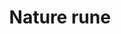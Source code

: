 ---
layout: item
title: Nature rune
item-id: 561
datatable: true
id: 561
name: "Nature rune"
members: false
lowalch: 72
highalch: 108
examine: "Used for alchemy spells."
monsters:
  - id: 1
    name: "Molanisk"
    members: true
    combat_level: 51
    wiki_url: "https://oldschool.runescape.wiki/w/Molanisk"
    drops:
      - quantity: "1-5"
        rarity: 0.0234375
    image: "https://oldschool.runescape.wiki/images/thumb/2/22/Molanisk.png/1200px-Molanisk.png?3a65a"
  - id: 26
    name: "Zombie"
    members: false
    combat_level: 13
    wiki_url: "https://oldschool.runescape.wiki/w/Zombie#Level_13"
    drops:
      - quantity: "6"
        rarity: 0.0078125
    image: "https://oldschool.runescape.wiki/images/b/b8/Zombie_%28Level_70%29.png?c36c1"
  - id: 42
    name: "Zombie"
    members: false
    combat_level: 18
    wiki_url: "https://oldschool.runescape.wiki/w/Zombie#Level_18"
    drops:
      - quantity: "6"
        rarity: 0.0078125
    image: "https://oldschool.runescape.wiki/images/b/b8/Zombie_%28Level_70%29.png?c36c1"
  - id: 49
    name: "Zombie"
    members: false
    combat_level: 24
    wiki_url: "https://oldschool.runescape.wiki/w/Zombie#Level_24"
    drops:
      - quantity: "6"
        rarity: 0.0078125
    image: "https://oldschool.runescape.wiki/images/b/b8/Zombie_%28Level_70%29.png?c36c1"
  - id: 64
    name: "Zombie"
    members: true
    combat_level: 25
    wiki_url: "https://oldschool.runescape.wiki/w/Zombie_(Entrana_Dungeon)#1"
    drops:
      - quantity: "6"
        rarity: 0.0078125
    image: "https://oldschool.runescape.wiki/images/a/ae/Zombie_%28Level_25%29.png?2f7f0"
  - id: 70
    name: "Skeleton"
    members: false
    combat_level: 22
    wiki_url: "https://oldschool.runescape.wiki/w/Skeleton#Level_22"
    drops:
      - quantity: "3"
        rarity: 0.0078125
    image: "https://oldschool.runescape.wiki/images/1/1c/Giant_skeleton_%28Tarn%27s_Lair%29.png?87c63"
  - id: 74
    name: "Skeleton"
    members: false
    combat_level: 21
    wiki_url: "https://oldschool.runescape.wiki/w/Skeleton#Level_21"
    drops:
      - quantity: "3"
        rarity: 0.0078125
    image: "https://oldschool.runescape.wiki/images/1/1c/Giant_skeleton_%28Tarn%27s_Lair%29.png?87c63"
  - id: 77
    name: "Skeleton"
    members: false
    combat_level: 25
    wiki_url: "https://oldschool.runescape.wiki/w/Skeleton#Level_25"
    drops:
      - quantity: "3"
        rarity: 0.0078125
    image: "https://oldschool.runescape.wiki/images/1/1c/Giant_skeleton_%28Tarn%27s_Lair%29.png?87c63"
  - id: 82
    name: "Skeleton"
    members: false
    combat_level: 45
    wiki_url: "https://oldschool.runescape.wiki/w/Skeleton#Level_45"
    drops:
      - quantity: "3"
        rarity: 0.0078125
    image: "https://oldschool.runescape.wiki/images/1/1c/Giant_skeleton_%28Tarn%27s_Lair%29.png?87c63"
  - id: 84
    name: "Skeleton Mage"
    members: true
    combat_level: 16
    wiki_url: "https://oldschool.runescape.wiki/w/Skeleton_Mage#Level_16"
    drops:
      - quantity: "1-3"
        rarity: 0.0859375
    image: "https://oldschool.runescape.wiki/images/8/8a/Skeleton_Mage_%28lv_16%29.png?6d52e"
  - id: 260
    name: "Green dragon"
    members: true
    combat_level: 79
    wiki_url: "https://oldschool.runescape.wiki/w/Green_dragon#Level_79"
    drops:
      - quantity: "15"
        rarity: 0.0390625
      - quantity: "10"
        rarity: 0.0078125
    image: "https://oldschool.runescape.wiki/images/0/07/Green_dragon.png?4657a"
  - id: 265
    name: "Blue dragon"
    members: true
    combat_level: 111
    wiki_url: "https://oldschool.runescape.wiki/w/Blue_dragon#2"
    drops:
      - quantity: "15"
        rarity: 0.0390625
    image: "https://oldschool.runescape.wiki/images/3/39/Blue_dragon.png?1f705"
  - id: 290
    name: "Dwarf"
    members: false
    combat_level: 10
    wiki_url: "https://oldschool.runescape.wiki/w/Dwarf#Level_10"
    drops:
      - quantity: "2"
        rarity: 0.03125
    image: "https://oldschool.runescape.wiki/images/e/ed/Dwarf.png?c1b42"
  - id: 291
    name: "Chaos dwarf"
    members: false
    combat_level: 48
    wiki_url: "https://oldschool.runescape.wiki/w/Chaos_dwarf"
    drops:
      - quantity: "9"
        rarity: 0.0234375
    image: "https://oldschool.runescape.wiki/images/f/fa/Chaos_dwarf.png?e4577"
  - id: 292
    name: "Dwarf"
    members: false
    combat_level: 20
    wiki_url: "https://oldschool.runescape.wiki/w/Dwarf#Level_20"
    drops:
      - quantity: "2"
        rarity: 0.03125
    image: "https://oldschool.runescape.wiki/images/e/ed/Dwarf.png?c1b42"
  - id: 294
    name: "Dwarf"
    members: false
    combat_level: 11
    wiki_url: "https://oldschool.runescape.wiki/w/Dwarf#Level_11"
    drops:
      - quantity: "2"
        rarity: 0.03125
    image: "https://oldschool.runescape.wiki/images/e/ed/Dwarf.png?c1b42"
  - id: 301
    name: "Black Heather"
    members: false
    combat_level: 34
    wiki_url: "https://oldschool.runescape.wiki/w/Black_Heather"
    drops:
      - quantity: "4"
        rarity: 0.03125
    image: ""
  - id: 302
    name: "Donny the lad"
    members: false
    combat_level: 34
    wiki_url: "https://oldschool.runescape.wiki/w/Donny_the_lad"
    drops:
      - quantity: "4"
        rarity: 0.03125
    image: ""
  - id: 303
    name: "Speedy Keith"
    members: false
    combat_level: 34
    wiki_url: "https://oldschool.runescape.wiki/w/Speedy_Keith"
    drops:
      - quantity: "4"
        rarity: 0.03125
    image: ""
  - id: 304
    name: "Salarin the twisted"
    members: true
    combat_level: 70
    wiki_url: "https://oldschool.runescape.wiki/w/Salarin_the_twisted"
    drops:
      - quantity: "3"
        rarity: 0.0078125
    image: ""
  - id: 397
    name: "Town Guard"
    members: true
    combat_level: 22
    wiki_url: "https://oldschool.runescape.wiki/w/Town_Guard_(Hosidius)#Bow"
    drops:
      - quantity: "1"
        rarity: 0.0078125
    image: "https://oldschool.runescape.wiki/images/f/fc/Town_Guard_%28Hosidius%2C_bow%29.png?922bd"
  - id: 399
    name: "Town Guard"
    members: true
    combat_level: 19
    wiki_url: "https://oldschool.runescape.wiki/w/Town_Guard_(Hosidius)#Staff"
    drops:
      - quantity: "1"
        rarity: 0.0078125
    image: "https://oldschool.runescape.wiki/images/f/fc/Town_Guard_%28Hosidius%2C_bow%29.png?922bd"
  - id: 406
    name: "Cave crawler"
    members: true
    combat_level: 23
    wiki_url: "https://oldschool.runescape.wiki/w/Cave_crawler"
    drops:
      - quantity: "3-4"
        rarity: 0.046875
    image: "https://oldschool.runescape.wiki/images/thumb/7/7f/Cave_crawler_%281%29.png/1200px-Cave_crawler_%281%29.png?47f4c"
  - id: 410
    name: "Kurask"
    members: true
    combat_level: 106
    wiki_url: "https://oldschool.runescape.wiki/w/Kurask"
    drops:
      - quantity: "10"
        rarity: 0.08064516129032258
      - quantity: "15"
        rarity: 0.056451612903225805
      - quantity: "30"
        rarity: 0.03225806451612903
    image: "https://oldschool.runescape.wiki/images/thumb/7/77/Kurask.png/1200px-Kurask.png?d25f0"
  - id: 417
    name: "Basilisk"
    members: true
    combat_level: 61
    wiki_url: "https://oldschool.runescape.wiki/w/Basilisk"
    drops:
      - quantity: "15"
        rarity: 0.0390625
      - quantity: "37"
        rarity: 0.0078125
    image: "https://oldschool.runescape.wiki/images/thumb/b/b1/Basilisk.png/1200px-Basilisk.png?37a42"
  - id: 419
    name: "Cockatrice"
    members: true
    combat_level: 37
    wiki_url: "https://oldschool.runescape.wiki/w/Cockatrice"
    drops:
      - quantity: "2"
        rarity: 0.046875
      - quantity: "4"
        rarity: 0.03125
      - quantity: "6"
        rarity: 0.015625
    image: "https://oldschool.runescape.wiki/images/thumb/0/09/Cockatrice.png/1200px-Cockatrice.png?6339a"
  - id: 426
    name: "Turoth"
    members: true
    combat_level: 86
    wiki_url: "https://oldschool.runescape.wiki/w/Turoth#Level_83"
    drops:
      - quantity: "15"
        rarity: 0.0390625
      - quantity: "37"
        rarity: 0.0078125
    image: "https://oldschool.runescape.wiki/images/thumb/f/f8/Turoth_%28lv_83%29.png/1200px-Turoth_%28lv_83%29.png?96f06"
  - id: 427
    name: "Turoth"
    members: true
    combat_level: 89
    wiki_url: "https://oldschool.runescape.wiki/w/Turoth#Level_89"
    drops:
      - quantity: "15"
        rarity: 0.0390625
      - quantity: "37"
        rarity: 0.0078125
    image: "https://oldschool.runescape.wiki/images/thumb/f/f8/Turoth_%28lv_83%29.png/1200px-Turoth_%28lv_83%29.png?96f06"
  - id: 428
    name: "Turoth"
    members: true
    combat_level: 87
    wiki_url: "https://oldschool.runescape.wiki/w/Turoth#Level_87"
    drops:
      - quantity: "15"
        rarity: 0.0390625
      - quantity: "37"
        rarity: 0.0078125
    image: "https://oldschool.runescape.wiki/images/thumb/f/f8/Turoth_%28lv_83%29.png/1200px-Turoth_%28lv_83%29.png?96f06"
  - id: 429
    name: "Turoth"
    members: true
    combat_level: 85
    wiki_url: "https://oldschool.runescape.wiki/w/Turoth#Level_85"
    drops:
      - quantity: "15"
        rarity: 0.0390625
      - quantity: "37"
        rarity: 0.0078125
    image: "https://oldschool.runescape.wiki/images/thumb/f/f8/Turoth_%28lv_83%29.png/1200px-Turoth_%28lv_83%29.png?96f06"
  - id: 430
    name: "Turoth"
    members: true
    combat_level: 83
    wiki_url: "https://oldschool.runescape.wiki/w/Turoth#Level_83"
    drops:
      - quantity: "15"
        rarity: 0.0390625
      - quantity: "37"
        rarity: 0.0078125
    image: "https://oldschool.runescape.wiki/images/thumb/f/f8/Turoth_%28lv_83%29.png/1200px-Turoth_%28lv_83%29.png?96f06"
  - id: 431
    name: "Turoth"
    members: true
    combat_level: 88
    wiki_url: "https://oldschool.runescape.wiki/w/Turoth#Level_83"
    drops:
      - quantity: "15"
        rarity: 0.0390625
      - quantity: "37"
        rarity: 0.0078125
    image: "https://oldschool.runescape.wiki/images/thumb/f/f8/Turoth_%28lv_83%29.png/1200px-Turoth_%28lv_83%29.png?96f06"
  - id: 458
    name: "Lizard"
    members: true
    combat_level: 42
    wiki_url: "https://oldschool.runescape.wiki/w/Lizard"
    drops:
      - quantity: "5"
        rarity: 0.03125
    image: "https://oldschool.runescape.wiki/images/8/85/Desert_lizard.png?58ef5"
  - id: 459
    name: "Desert Lizard"
    members: true
    combat_level: 24
    wiki_url: "https://oldschool.runescape.wiki/w/Desert_Lizard"
    drops:
      - quantity: "5"
        rarity: 0.03125
    image: "https://oldschool.runescape.wiki/images/8/85/Desert_lizard.png?58ef5"
  - id: 462
    name: "Small Lizard"
    members: true
    combat_level: 12
    wiki_url: "https://oldschool.runescape.wiki/w/Small_Lizard"
    drops:
      - quantity: "5"
        rarity: 0.03125
    image: ""
  - id: 469
    name: "Killerwatt"
    members: true
    combat_level: 55
    wiki_url: "https://oldschool.runescape.wiki/w/Killerwatt#Attacking"
    drops:
      - quantity: "8"
        rarity: 0.07857142857142857
      - quantity: "37"
        rarity: 0.007142857142857143
    image: "https://oldschool.runescape.wiki/images/3/3e/Killerwatt_%28Passive%29.png?7172c"
  - id: 477
    name: "Giant frog"
    members: true
    combat_level: 99
    wiki_url: "https://oldschool.runescape.wiki/w/Giant_frog#Level_99"
    drops:
      - quantity: "1,3,6,9"
        rarity: 0.125
    image: "https://oldschool.runescape.wiki/images/c/c6/Giant_frog.png?a8fe4"
  - id: 478
    name: "Big frog"
    members: true
    combat_level: 24
    wiki_url: "https://oldschool.runescape.wiki/w/Big_frog#Level_24"
    drops:
      - quantity: "4"
        rarity: 0.0546875
    image: "https://oldschool.runescape.wiki/images/c/c6/Giant_frog.png?a8fe4"
  - id: 481
    name: "Cave bug"
    members: true
    combat_level: 6
    wiki_url: "https://oldschool.runescape.wiki/w/Cave_bug#Level_6"
    drops:
      - quantity: "1"
        rarity: 0.0390625
      - quantity: "2"
        rarity: 0.0078125
    image: "https://oldschool.runescape.wiki/images/thumb/3/38/Cave_bug_%28level_6%29.png/1200px-Cave_bug_%28level_6%29.png?a482e"
  - id: 483
    name: "Cave bug"
    members: true
    combat_level: 96
    wiki_url: "https://oldschool.runescape.wiki/w/Cave_bug#Level_96"
    drops:
      - quantity: "1"
        rarity: 0.0390625
      - quantity: "2"
        rarity: 0.0078125
    image: "https://oldschool.runescape.wiki/images/thumb/3/38/Cave_bug_%28level_6%29.png/1200px-Cave_bug_%28level_6%29.png?a482e"
  - id: 510
    name: "Dark wizard"
    members: false
    combat_level: 20
    wiki_url: "https://oldschool.runescape.wiki/w/Dark_wizard#Level_20"
    drops:
      - quantity: "4"
        rarity: 0.0546875
    image: "https://oldschool.runescape.wiki/images/b/b4/Dark_wizard.png?ee7b6"
  - id: 512
    name: "Dark wizard"
    members: false
    combat_level: 7
    wiki_url: "https://oldschool.runescape.wiki/w/Dark_wizard#Level_7"
    drops:
      - quantity: "4"
        rarity: 0.0546875
    image: "https://oldschool.runescape.wiki/images/b/b4/Dark_wizard.png?ee7b6"
  - id: 520
    name: "Chaos druid"
    members: true
    combat_level: 13
    wiki_url: "https://oldschool.runescape.wiki/w/Chaos_druid"
    drops:
      - quantity: "3"
        rarity: 0.0078125
    image: "https://oldschool.runescape.wiki/images/0/0e/Chaos_druid.png?2557e"
  - id: 521
    name: "Pirate"
    members: true
    combat_level: 23
    wiki_url: "https://oldschool.runescape.wiki/w/Pirate#Pirate's_Cove"
    drops:
      - quantity: "2"
        rarity: 0.0390625
    image: "https://oldschool.runescape.wiki/images/3/30/Pirate_%28Brimhaven%29.png?bd685"
  - id: 523
    name: "Pirate"
    members: false
    combat_level: 26
    wiki_url: "https://oldschool.runescape.wiki/w/Pirate#Asgarnian_Ice_Dungeon"
    drops:
      - quantity: "2"
        rarity: 0.0390625
    image: "https://oldschool.runescape.wiki/images/3/30/Pirate_%28Brimhaven%29.png?bd685"
  - id: 525
    name: "Thug"
    members: true
    combat_level: 10
    wiki_url: "https://oldschool.runescape.wiki/w/Thug"
    drops:
      - quantity: "2"
        rarity: 0.1015625
    image: ""
  - id: 530
    name: "Tribesman"
    members: true
    combat_level: 32
    wiki_url: "https://oldschool.runescape.wiki/w/Tribesman"
    drops:
      - quantity: "3"
        rarity: 0.057971014492753624
    image: ""
  - id: 531
    name: "Dark warrior"
    members: false
    combat_level: 8
    wiki_url: "https://oldschool.runescape.wiki/w/Dark_warrior#Level_8"
    drops:
      - quantity: "3"
        rarity: 0.015625
      - quantity: "9"
        rarity: 0.015625
    image: "https://oldschool.runescape.wiki/images/6/69/Dark_warrior.png?386d1"
  - id: 532
    name: "Chaos druid warrior"
    members: true
    combat_level: 37
    wiki_url: "https://oldschool.runescape.wiki/w/Chaos_druid_warrior"
    drops:
      - quantity: "3"
        rarity: 0.0078125
    image: "https://oldschool.runescape.wiki/images/f/f6/Chaos_druid_warrior.png?078c9"
  - id: 537
    name: "Zygomite"
    members: true
    combat_level: 74
    wiki_url: "https://oldschool.runescape.wiki/w/Zygomite"
    drops:
      - quantity: "2"
        rarity: 0.21897810218978103
    image: "https://oldschool.runescape.wiki/images/f/ff/Zygomite_%28level_74%29.png?ea620"
  - id: 643
    name: "Arrg"
    members: true
    combat_level: 113
    wiki_url: "https://oldschool.runescape.wiki/w/Arrg#Normal"
    drops:
      - quantity: "7"
        rarity: 0.0390625
    image: "https://oldschool.runescape.wiki/images/6/65/Arrg.png?2e0cb"
  - id: 655
    name: "Goblin"
    members: false
    combat_level: 5
    wiki_url: "https://oldschool.runescape.wiki/w/Goblin#Level_5"
    drops:
      - quantity: "1"
        rarity: 0.0078125
    image: "https://oldschool.runescape.wiki/images/d/d2/Goblin.png?21289"
  - id: 690
    name: "Bandit"
    members: true
    combat_level: 74
    wiki_url: "https://oldschool.runescape.wiki/w/Bandit_(Bandit_Camp)#Level_74"
    drops:
      - quantity: "2"
        rarity: 0.015625
    image: "https://oldschool.runescape.wiki/images/3/39/Bandit_%28Bandit_Camp%29.png?068b7"
  - id: 695
    name: "Bandit"
    members: true
    combat_level: 57
    wiki_url: "https://oldschool.runescape.wiki/w/Bandit_(Bandit_Camp)#Level_57"
    drops:
      - quantity: "2"
        rarity: 0.015625
    image: "https://oldschool.runescape.wiki/images/3/39/Bandit_%28Bandit_Camp%29.png?068b7"
  - id: 925
    name: "Rock"
    members: true
    combat_level: 111
    wiki_url: "https://oldschool.runescape.wiki/w/Rock_(Troll)"
    drops:
      - quantity: "16"
        rarity: 0.0390625
    image: "https://oldschool.runescape.wiki/images/0/0b/Rock.png?b2468"
  - id: 926
    name: "Stick"
    members: true
    combat_level: 104
    wiki_url: "https://oldschool.runescape.wiki/w/Stick"
    drops:
      - quantity: "16"
        rarity: 0.0390625
    image: "https://oldschool.runescape.wiki/images/a/aa/Stick.png?49b4a"
  - id: 927
    name: "Pee Hat"
    members: true
    combat_level: 91
    wiki_url: "https://oldschool.runescape.wiki/w/Pee_Hat"
    drops:
      - quantity: "16"
        rarity: 0.0390625
    image: "https://oldschool.runescape.wiki/images/c/c2/Pee_Hat.png?b2468"
  - id: 928
    name: "Kraka"
    members: true
    combat_level: 91
    wiki_url: "https://oldschool.runescape.wiki/w/Kraka"
    drops:
      - quantity: "16"
        rarity: 0.0390625
    image: "https://oldschool.runescape.wiki/images/5/57/Kraka.png?ca051"
  - id: 931
    name: "Thrower Troll"
    members: true
    combat_level: 67
    wiki_url: "https://oldschool.runescape.wiki/w/Thrower_Troll"
    drops:
      - quantity: "7"
        rarity: 0.0390625
    image: "https://oldschool.runescape.wiki/images/9/98/Thrower_Troll.png?49b4a"
  - id: 936
    name: "Mountain troll"
    members: true
    combat_level: 69
    wiki_url: "https://oldschool.runescape.wiki/w/Mountain_troll#Level_69"
    drops:
      - quantity: "7"
        rarity: 0.0390625
    image: "https://oldschool.runescape.wiki/images/2/26/Mountain_troll.png?15542"
  - id: 955
    name: "Kalphite Worker"
    members: true
    combat_level: 28
    wiki_url: "https://oldschool.runescape.wiki/w/Kalphite_Worker"
    drops:
      - quantity: "4"
        rarity: 0.015625
    image: "https://oldschool.runescape.wiki/images/thumb/8/88/Kalphite_Worker.png/1200px-Kalphite_Worker.png?28448"
  - id: 995
    name: "Guard"
    members: false
    combat_level: 22
    wiki_url: "https://oldschool.runescape.wiki/w/Guard#Falador_(sword)"
    drops:
      - quantity: "1"
        rarity: 0.0078125
    image: "https://oldschool.runescape.wiki/images/0/05/Guard_%28Edgeville%29.png?f2953"
  - id: 1024
    name: "Zygomite"
    members: true
    combat_level: 86
    wiki_url: "https://oldschool.runescape.wiki/w/Zygomite"
    drops:
      - quantity: "2"
        rarity: 0.21897810218978103
    image: "https://oldschool.runescape.wiki/images/f/ff/Zygomite_%28level_74%29.png?ea620"
  - id: 1025
    name: "Necromancer"
    members: true
    combat_level: 26
    wiki_url: "https://oldschool.runescape.wiki/w/Necromancer"
    drops:
      - quantity: "5"
        rarity: 0.0546875
    image: "https://oldschool.runescape.wiki/images/5/5d/Necromancer.png?45db4"
  - id: 1026
    name: "Bandit"
    members: false
    combat_level: 22
    wiki_url: "https://oldschool.runescape.wiki/w/Bandit#Level_22"
    drops:
      - quantity: "2"
        rarity: 0.0078125
      - quantity: "3"
        rarity: 0.0078125
    image: "https://oldschool.runescape.wiki/images/1/1f/Bandit.png?4ee9f"
  - id: 1042
    name: "Jungle horror"
    members: true
    combat_level: 70
    wiki_url: "https://oldschool.runescape.wiki/w/Jungle_horror"
    drops:
      - quantity: "2"
        rarity: 0.05426356589147287
      - quantity: "4"
        rarity: 0.07751937984496124
    image: "https://oldschool.runescape.wiki/images/d/d4/Jungle_horror.png?94f16"
  - id: 1047
    name: "Cave horror"
    members: true
    combat_level: 80
    wiki_url: "https://oldschool.runescape.wiki/w/Cave_horror"
    drops:
      - quantity: "6"
        rarity: 0.046875
      - quantity: "4"
        rarity: 0.0390625
      - quantity: "3"
        rarity: 0.0078125
    image: "https://oldschool.runescape.wiki/images/5/5b/Cave_horror_%281%29.png?a57e4"
  - id: 1365
    name: "Fire elemental"
    members: true
    combat_level: 35
    wiki_url: "https://oldschool.runescape.wiki/w/Fire_elemental"
    drops:
      - quantity: "2"
        rarity: 0.0703125
    image: "https://oldschool.runescape.wiki/images/6/6d/Fire_elemental.png?e4577"
  - id: 1366
    name: "Earth elemental"
    members: true
    combat_level: 35
    wiki_url: "https://oldschool.runescape.wiki/w/Earth_elemental#Normal"
    drops:
      - quantity: "2"
        rarity: 0.0703125
    image: "https://oldschool.runescape.wiki/images/a/a6/Earth_elemental.png?b3071"
  - id: 1369
    name: "Air elemental"
    members: true
    combat_level: 34
    wiki_url: "https://oldschool.runescape.wiki/w/Air_elemental"
    drops:
      - quantity: "2"
        rarity: 0.0703125
    image: "https://oldschool.runescape.wiki/images/0/06/Air_elemental.png?ad088"
  - id: 1370
    name: "Water elemental"
    members: true
    combat_level: 34
    wiki_url: "https://oldschool.runescape.wiki/w/Water_elemental"
    drops:
      - quantity: "2"
        rarity: 0.0703125
    image: "https://oldschool.runescape.wiki/images/d/db/Water_elemental.png?e4577"
  - id: 1408
    name: "Dwarf"
    members: false
    combat_level: 7
    wiki_url: "https://oldschool.runescape.wiki/w/Dwarf#Level_7"
    drops:
      - quantity: "2"
        rarity: 0.03125
    image: "https://oldschool.runescape.wiki/images/e/ed/Dwarf.png?c1b42"
  - id: 1546
    name: "Guard"
    members: false
    combat_level: 21
    wiki_url: "https://oldschool.runescape.wiki/w/Guard#Port_Sarim"
    drops:
      - quantity: "1"
        rarity: 0.0078125
    image: "https://oldschool.runescape.wiki/images/0/05/Guard_%28Edgeville%29.png?f2953"
  - id: 1798
    name: "White Knight"
    members: false
    combat_level: 36
    wiki_url: "https://oldschool.runescape.wiki/w/White_Knight#Initiate"
    drops:
      - quantity: "4"
        rarity: 0.03125
      - quantity: "5"
        rarity: 0.03125
      - quantity: "6"
        rarity: 0.03125
      - quantity: "7"
        rarity: 0.03125
    image: ""
  - id: 1799
    name: "White Knight"
    members: false
    combat_level: 38
    wiki_url: "https://oldschool.runescape.wiki/w/White_Knight#Proselyte"
    drops:
      - quantity: "4"
        rarity: 0.03125
      - quantity: "5"
        rarity: 0.03125
      - quantity: "6"
        rarity: 0.03125
      - quantity: "7"
        rarity: 0.03125
    image: ""
  - id: 1800
    name: "White Knight"
    members: false
    combat_level: 39
    wiki_url: "https://oldschool.runescape.wiki/w/White_Knight#Acolyte"
    drops:
      - quantity: "4"
        rarity: 0.03125
      - quantity: "5"
        rarity: 0.03125
      - quantity: "6"
        rarity: 0.03125
      - quantity: "7"
        rarity: 0.03125
    image: ""
  - id: 1829
    name: "White Knight"
    members: false
    combat_level: 42
    wiki_url: "https://oldschool.runescape.wiki/w/White_Knight#Partisan"
    drops:
      - quantity: "4"
        rarity: 0.03125
      - quantity: "5"
        rarity: 0.03125
      - quantity: "6"
        rarity: 0.03125
      - quantity: "7"
        rarity: 0.03125
    image: ""
  - id: 1861
    name: "Tree spirit"
    members: true
    combat_level: 14
    wiki_url: "https://oldschool.runescape.wiki/w/Tree_spirit#Level_14"
    drops:
      - quantity: "22"
        rarity: 0.2421875
      - quantity: "10"
        rarity: 0.015625
      - quantity: "5"
        rarity: 0.015625
      - quantity: "2"
        rarity: 0.0078125
    image: "https://oldschool.runescape.wiki/images/c/c2/Tree_spirit.png?fc3f1"
  - id: 1862
    name: "Tree spirit"
    members: true
    combat_level: 29
    wiki_url: "https://oldschool.runescape.wiki/w/Tree_spirit#Level_29"
    drops:
      - quantity: "22"
        rarity: 0.2421875
      - quantity: "10"
        rarity: 0.015625
      - quantity: "5"
        rarity: 0.015625
      - quantity: "2"
        rarity: 0.0078125
    image: "https://oldschool.runescape.wiki/images/c/c2/Tree_spirit.png?fc3f1"
  - id: 1863
    name: "Tree spirit"
    members: true
    combat_level: 49
    wiki_url: "https://oldschool.runescape.wiki/w/Tree_spirit#Level_49"
    drops:
      - quantity: "22"
        rarity: 0.2421875
      - quantity: "10"
        rarity: 0.015625
      - quantity: "5"
        rarity: 0.015625
      - quantity: "2"
        rarity: 0.0078125
    image: "https://oldschool.runescape.wiki/images/c/c2/Tree_spirit.png?fc3f1"
  - id: 1864
    name: "Tree spirit"
    members: true
    combat_level: 79
    wiki_url: "https://oldschool.runescape.wiki/w/Tree_spirit#Level_79"
    drops:
      - quantity: "22"
        rarity: 0.2421875
      - quantity: "10"
        rarity: 0.015625
      - quantity: "5"
        rarity: 0.015625
      - quantity: "2"
        rarity: 0.0078125
    image: "https://oldschool.runescape.wiki/images/c/c2/Tree_spirit.png?fc3f1"
  - id: 1865
    name: "Tree spirit"
    members: true
    combat_level: 120
    wiki_url: "https://oldschool.runescape.wiki/w/Tree_spirit#Level_120"
    drops:
      - quantity: "22"
        rarity: 0.2421875
      - quantity: "10"
        rarity: 0.015625
      - quantity: "5"
        rarity: 0.015625
      - quantity: "2"
        rarity: 0.0078125
    image: "https://oldschool.runescape.wiki/images/c/c2/Tree_spirit.png?fc3f1"
  - id: 1866
    name: "Tree spirit"
    members: true
    combat_level: 159
    wiki_url: "https://oldschool.runescape.wiki/w/Tree_spirit#Level_159"
    drops:
      - quantity: "22"
        rarity: 0.2421875
      - quantity: "10"
        rarity: 0.015625
      - quantity: "5"
        rarity: 0.015625
      - quantity: "2"
        rarity: 0.0078125
    image: "https://oldschool.runescape.wiki/images/c/c2/Tree_spirit.png?fc3f1"
  - id: 1874
    name: "Ice troll runt"
    members: true
    combat_level: 74
    wiki_url: "https://oldschool.runescape.wiki/w/Ice_troll_runt"
    drops:
      - quantity: "4-12"
        rarity: 0.0390625
      - quantity: "7"
        rarity: 0.0390625
    image: "https://oldschool.runescape.wiki/images/0/0a/Ice_troll_runt.png?3f791"
  - id: 1875
    name: "Ice troll male"
    members: true
    combat_level: 82
    wiki_url: "https://oldschool.runescape.wiki/w/Ice_troll_male"
    drops:
      - quantity: "4-12"
        rarity: 0.0390625
      - quantity: "7"
        rarity: 0.0390625
    image: "https://oldschool.runescape.wiki/images/0/0a/Ice_troll_runt.png?3f791"
  - id: 1876
    name: "Ice troll female"
    members: true
    combat_level: 82
    wiki_url: "https://oldschool.runescape.wiki/w/Ice_troll_female"
    drops:
      - quantity: "4-12"
        rarity: 0.0390625
      - quantity: "7"
        rarity: 0.0390625
    image: "https://oldschool.runescape.wiki/images/2/2a/Ice_troll_female.png?e9c3f"
  - id: 1877
    name: "Ice troll grunt"
    members: true
    combat_level: 100
    wiki_url: "https://oldschool.runescape.wiki/w/Ice_troll_grunt"
    drops:
      - quantity: "4-12"
        rarity: 0.0390625
    image: "https://oldschool.runescape.wiki/images/a/a3/Ice_troll_grunt.png?c5115"
  - id: 2056
    name: "Dark wizard"
    members: true
    combat_level: 23
    wiki_url: "https://oldschool.runescape.wiki/w/Dark_wizard#Level_23"
    drops:
      - quantity: "4"
        rarity: 0.0546875
    image: "https://oldschool.runescape.wiki/images/b/b4/Dark_wizard.png?ee7b6"
  - id: 2057
    name: "Dark wizard"
    members: true
    combat_level: 22
    wiki_url: "https://oldschool.runescape.wiki/w/Dark_wizard#Level_22"
    drops:
      - quantity: "4"
        rarity: 0.0546875
    image: "https://oldschool.runescape.wiki/images/b/b4/Dark_wizard.png?ee7b6"
  - id: 2058
    name: "Dark wizard"
    members: true
    combat_level: 11
    wiki_url: "https://oldschool.runescape.wiki/w/Dark_wizard#Level_11"
    drops:
      - quantity: "4"
        rarity: 0.0546875
    image: "https://oldschool.runescape.wiki/images/b/b4/Dark_wizard.png?ee7b6"
  - id: 2085
    name: "Ice giant"
    members: false
    combat_level: 53
    wiki_url: "https://oldschool.runescape.wiki/w/Ice_giant#Level_53"
    drops:
      - quantity: "6"
        rarity: 0.03125
    image: "https://oldschool.runescape.wiki/images/9/96/Ice_giant.png?20915"
  - id: 2090
    name: "Moss giant"
    members: false
    combat_level: 42
    wiki_url: "https://oldschool.runescape.wiki/w/Moss_giant#Level_42"
    drops:
      - quantity: "6"
        rarity: 0.0234375
      - quantity: "6-25"
        rarity: 0.0234375
    image: "https://oldschool.runescape.wiki/images/6/61/Moss_giant.png?3c6c6"
  - id: 2094
    name: "Jogre"
    members: true
    combat_level: 53
    wiki_url: "https://oldschool.runescape.wiki/w/Jogre#Normal"
    drops:
      - quantity: "2"
        rarity: 0.07751937984496124
      - quantity: "10"
        rarity: 0.015503875968992248
      - quantity: "5"
        rarity: 0.015503875968992248
    image: "https://oldschool.runescape.wiki/images/7/71/Jogre.png?ee4ab"
  - id: 2097
    name: "Cyclops"
    members: true
    combat_level: 56
    wiki_url: "https://oldschool.runescape.wiki/w/Cyclops#Level_56"
    drops:
      - quantity: "6"
        rarity: 0.015625
    image: "https://oldschool.runescape.wiki/images/a/a9/Cyclops.png?dd786"
  - id: 2098
    name: "Hill Giant"
    members: false
    combat_level: 28
    wiki_url: "https://oldschool.runescape.wiki/w/Hill_Giant#1"
    drops:
      - quantity: "6"
        rarity: 0.015625
    image: "https://oldschool.runescape.wiki/images/5/5f/Hill_Giant.png?d162a"
  - id: 2137
    name: "Cyclops"
    members: true
    combat_level: 106
    wiki_url: "https://oldschool.runescape.wiki/w/Cyclops#Level_106"
    drops:
      - quantity: "6"
        rarity: 0.015625
    image: "https://oldschool.runescape.wiki/images/a/a9/Cyclops.png?dd786"
  - id: 2145
    name: "Undead Druid"
    members: true
    combat_level: 105
    wiki_url: "https://oldschool.runescape.wiki/w/Undead_Druid"
    drops:
      - quantity: "20-30"
        rarity: 0.03
    image: "https://oldschool.runescape.wiki/images/9/93/Undead_Druid.png?35e76"
  - id: 2154
    name: "TzHaar-Mej"
    members: true
    combat_level: 103
    wiki_url: "https://oldschool.runescape.wiki/w/TzHaar-Mej_(monster)"
    drops:
      - quantity: "2"
        rarity: 0.03125
    image: "https://oldschool.runescape.wiki/images/b/b7/TzHaar-Mej.png?06e5d"
  - id: 2212
    name: "Spiritual mage"
    members: true
    combat_level: 120
    wiki_url: "https://oldschool.runescape.wiki/w/Spiritual_mage#Saradomin"
    drops:
      - quantity: "25"
        rarity: 0.0546875
      - quantity: "18"
        rarity: 0.03125
    image: "https://oldschool.runescape.wiki/images/f/f0/Spiritual_mage_%28Zamorak%29.png?b48cd"
  - id: 2215
    name: "General Graardor"
    members: true
    combat_level: 624
    wiki_url: "https://oldschool.runescape.wiki/w/General_Graardor"
    drops:
      - quantity: "65-70"
        rarity: 0.06299212598425197
    image: "https://oldschool.runescape.wiki/images/b/b8/General_Graardor.png?4dd90"
  - id: 2216
    name: "Sergeant Strongstack"
    members: true
    combat_level: 141
    wiki_url: "https://oldschool.runescape.wiki/w/Sergeant_Strongstack"
    drops:
      - quantity: "15-20"
        rarity: 0.06299212598425197
    image: "https://oldschool.runescape.wiki/images/6/65/Sergeant_Strongstack.png?4af2c"
  - id: 2217
    name: "Sergeant Steelwill"
    members: true
    combat_level: 142
    wiki_url: "https://oldschool.runescape.wiki/w/Sergeant_Steelwill"
    drops:
      - quantity: "15-20"
        rarity: 0.06299212598425197
    image: "https://oldschool.runescape.wiki/images/e/e7/Sergeant_Steelwill.png?4af2c"
  - id: 2218
    name: "Sergeant Grimspike"
    members: true
    combat_level: 142
    wiki_url: "https://oldschool.runescape.wiki/w/Sergeant_Grimspike"
    drops:
      - quantity: "15-20"
        rarity: 0.06299212598425197
    image: "https://oldschool.runescape.wiki/images/2/27/Sergeant_Grimspike.png?4af2c"
  - id: 2234
    name: "Jogre"
    members: true
    combat_level: 58
    wiki_url: "https://oldschool.runescape.wiki/w/Jogre#GWD"
    drops:
      - quantity: "2"
        rarity: 0.07751937984496124
      - quantity: "10"
        rarity: 0.015503875968992248
      - quantity: "5"
        rarity: 0.015503875968992248
    image: "https://oldschool.runescape.wiki/images/7/71/Jogre.png?ee4ab"
  - id: 2235
    name: "Cyclops"
    members: true
    combat_level: 81
    wiki_url: "https://oldschool.runescape.wiki/w/Cyclops#Level_81"
    drops:
      - quantity: "6"
        rarity: 0.015625
    image: "https://oldschool.runescape.wiki/images/a/a9/Cyclops.png?dd786"
  - id: 2241
    name: "Hobgoblin"
    members: true
    combat_level: 47
    wiki_url: "https://oldschool.runescape.wiki/w/Hobgoblin#Level_47"
    drops:
      - quantity: "4"
        rarity: 0.015625
    image: "https://oldschool.runescape.wiki/images/3/31/Hobgoblin.png?633a6"
  - id: 2244
    name: "Spiritual mage"
    members: true
    combat_level: 121
    wiki_url: "https://oldschool.runescape.wiki/w/Spiritual_mage#Bandos"
    drops:
      - quantity: "25"
        rarity: 0.0546875
      - quantity: "18"
        rarity: 0.03125
    image: "https://oldschool.runescape.wiki/images/f/f0/Spiritual_mage_%28Zamorak%29.png?b48cd"
  - id: 2245
    name: "Goblin"
    members: true
    combat_level: 17
    wiki_url: "https://oldschool.runescape.wiki/w/Goblin#Level_17"
    drops:
      - quantity: "1"
        rarity: 0.0078125
    image: "https://oldschool.runescape.wiki/images/d/d2/Goblin.png?21289"
  - id: 2246
    name: "Goblin"
    members: true
    combat_level: 12
    wiki_url: "https://oldschool.runescape.wiki/w/Goblin#Level_12_(1)"
    drops:
      - quantity: "1"
        rarity: 0.0078125
    image: "https://oldschool.runescape.wiki/images/d/d2/Goblin.png?21289"
  - id: 2248
    name: "Goblin"
    members: true
    combat_level: 15
    wiki_url: "https://oldschool.runescape.wiki/w/Goblin#Level_15"
    drops:
      - quantity: "1"
        rarity: 0.0078125
    image: "https://oldschool.runescape.wiki/images/d/d2/Goblin.png?21289"
  - id: 2249
    name: "Goblin"
    members: true
    combat_level: 13
    wiki_url: "https://oldschool.runescape.wiki/w/Goblin#Level_13_(GWD)"
    drops:
      - quantity: "1"
        rarity: 0.0078125
    image: "https://oldschool.runescape.wiki/images/d/d2/Goblin.png?21289"
  - id: 2259
    name: "Dagannoth"
    members: true
    combat_level: 88
    wiki_url: "https://oldschool.runescape.wiki/w/Dagannoth_(Waterbirth_Island)#Level_88"
    drops:
      - quantity: "1-10"
        rarity: 0.078125
    image: "https://oldschool.runescape.wiki/images/thumb/b/bb/Dagannoth.png/1200px-Dagannoth.png?81f00"
  - id: 2266
    name: "Dagannoth Prime"
    members: true
    combat_level: 303
    wiki_url: "https://oldschool.runescape.wiki/w/Dagannoth_Prime"
    drops:
      - quantity: "25-50"
        rarity: 0.015625
    image: "https://oldschool.runescape.wiki/images/8/8b/Dagannoth_Prime.png?945b1"
  - id: 2464
    name: "Cyclops"
    members: true
    combat_level: 76
    wiki_url: "https://oldschool.runescape.wiki/w/Cyclops#Level_76"
    drops:
      - quantity: "6"
        rarity: 0.015625
    image: "https://oldschool.runescape.wiki/images/a/a9/Cyclops.png?dd786"
  - id: 2486
    name: "Goblin"
    members: false
    combat_level: 11
    wiki_url: "https://oldschool.runescape.wiki/w/Goblin#Level_11"
    drops:
      - quantity: "1"
        rarity: 0.0078125
    image: "https://oldschool.runescape.wiki/images/d/d2/Goblin.png?21289"
  - id: 2487
    name: "Goblin"
    members: false
    combat_level: 16
    wiki_url: "https://oldschool.runescape.wiki/w/Goblin#Level_16"
    drops:
      - quantity: "1"
        rarity: 0.0078125
    image: "https://oldschool.runescape.wiki/images/d/d2/Goblin.png?21289"
  - id: 2488
    name: "Goblin"
    members: false
    combat_level: 25
    wiki_url: "https://oldschool.runescape.wiki/w/Goblin#Level_25"
    drops:
      - quantity: "1"
        rarity: 0.0078125
    image: "https://oldschool.runescape.wiki/images/d/d2/Goblin.png?21289"
  - id: 2498
    name: "Flesh Crawler"
    members: false
    combat_level: 28
    wiki_url: "https://oldschool.runescape.wiki/w/Flesh_Crawler#Level_28"
    drops:
      - quantity: "5"
        rarity: 0.02
    image: "https://oldschool.runescape.wiki/images/d/d8/Flesh_Crawler.png?42348"
  - id: 2499
    name: "Flesh Crawler"
    members: false
    combat_level: 35
    wiki_url: "https://oldschool.runescape.wiki/w/Flesh_Crawler#Level_35"
    drops:
      - quantity: "5"
        rarity: 0.02
    image: "https://oldschool.runescape.wiki/images/d/d8/Flesh_Crawler.png?42348"
  - id: 2500
    name: "Flesh Crawler"
    members: false
    combat_level: 41
    wiki_url: "https://oldschool.runescape.wiki/w/Flesh_Crawler#Level_41"
    drops:
      - quantity: "5"
        rarity: 0.02
    image: "https://oldschool.runescape.wiki/images/d/d8/Flesh_Crawler.png?42348"
  - id: 2501
    name: "Zombie"
    members: false
    combat_level: 30
    wiki_url: "https://oldschool.runescape.wiki/w/Zombie#Level_30"
    drops:
      - quantity: "6"
        rarity: 0.0078125
    image: "https://oldschool.runescape.wiki/images/b/b8/Zombie_%28Level_70%29.png?c36c1"
  - id: 2504
    name: "Zombie"
    members: false
    combat_level: 44
    wiki_url: "https://oldschool.runescape.wiki/w/Zombie#Level_44"
    drops:
      - quantity: "6"
        rarity: 0.0078125
    image: "https://oldschool.runescape.wiki/images/b/b8/Zombie_%28Level_70%29.png?c36c1"
  - id: 2507
    name: "Zombie"
    members: false
    combat_level: 53
    wiki_url: "https://oldschool.runescape.wiki/w/Zombie#Level_53"
    drops:
      - quantity: "6"
        rarity: 0.0078125
    image: "https://oldschool.runescape.wiki/images/b/b8/Zombie_%28Level_70%29.png?c36c1"
  - id: 2520
    name: "Skeleton"
    members: false
    combat_level: 68
    wiki_url: "https://oldschool.runescape.wiki/w/Skeleton#Level_68"
    drops:
      - quantity: "3"
        rarity: 0.0078125
    image: "https://oldschool.runescape.wiki/images/1/1c/Giant_skeleton_%28Tarn%27s_Lair%29.png?87c63"
  - id: 2521
    name: "Skeleton"
    members: false
    combat_level: 60
    wiki_url: "https://oldschool.runescape.wiki/w/Skeleton#Level_60"
    drops:
      - quantity: "3"
        rarity: 0.0078125
    image: "https://oldschool.runescape.wiki/images/1/1c/Giant_skeleton_%28Tarn%27s_Lair%29.png?87c63"
  - id: 2524
    name: "Skeleton"
    members: false
    combat_level: 85
    wiki_url: "https://oldschool.runescape.wiki/w/Skeleton#Level_85"
    drops:
      - quantity: "3"
        rarity: 0.0078125
    image: "https://oldschool.runescape.wiki/images/1/1c/Giant_skeleton_%28Tarn%27s_Lair%29.png?87c63"
  - id: 2840
    name: "Earth warrior"
    members: true
    combat_level: 51
    wiki_url: "https://oldschool.runescape.wiki/w/Earth_warrior"
    drops:
      - quantity: "3"
        rarity: 0.0703125
    image: "https://oldschool.runescape.wiki/images/0/0d/Earth_warrior.png?940f5"
  - id: 2841
    name: "Ice warrior"
    members: false
    combat_level: 57
    wiki_url: "https://oldschool.runescape.wiki/w/Ice_warrior"
    drops:
      - quantity: "4"
        rarity: 0.078125
    image: ""
  - id: 2843
    name: "Otherworldly being"
    members: true
    combat_level: 64
    wiki_url: "https://oldschool.runescape.wiki/w/Otherworldly_being"
    drops:
      - quantity: "5"
        rarity: 0.0703125
    image: ""
  - id: 2918
    name: "Brutal green dragon"
    members: true
    combat_level: 227
    wiki_url: "https://oldschool.runescape.wiki/w/Brutal_green_dragon"
    drops:
      - quantity: "17"
        rarity: 0.0390625
    image: "https://oldschool.runescape.wiki/images/e/e9/Brutal_green_dragon.png?24f54"
  - id: 2954
    name: "Zamorak wizard"
    members: true
    combat_level: 65
    wiki_url: "https://oldschool.runescape.wiki/w/Zamorak_wizard"
    drops:
      - quantity: "30"
        rarity: 0.0546875
    image: "https://oldschool.runescape.wiki/images/b/bb/Zamorak_wizard.png?f2738"
  - id: 2955
    name: "Saradomin wizard"
    members: true
    combat_level: 108
    wiki_url: "https://oldschool.runescape.wiki/w/Saradomin_wizard"
    drops:
      - quantity: "28"
        rarity: 0.0234375
      - quantity: "30"
        rarity: 0.0546875
    image: "https://oldschool.runescape.wiki/images/6/61/Saradomin_wizard.png?9e92f"
  - id: 3028
    name: "Goblin"
    members: false
    combat_level: 2
    wiki_url: "https://oldschool.runescape.wiki/w/Goblin#Level_2"
    drops:
      - quantity: "1"
        rarity: 0.0078125
    image: "https://oldschool.runescape.wiki/images/d/d2/Goblin.png?21289"
  - id: 3049
    name: "Hobgoblin"
    members: false
    combat_level: 28
    wiki_url: "https://oldschool.runescape.wiki/w/Hobgoblin#Level_28"
    drops:
      - quantity: "4"
        rarity: 0.015625
    image: "https://oldschool.runescape.wiki/images/3/31/Hobgoblin.png?633a6"
  - id: 3050
    name: "Hobgoblin"
    members: false
    combat_level: 42
    wiki_url: "https://oldschool.runescape.wiki/w/Hobgoblin#Level_42"
    drops:
      - quantity: "4"
        rarity: 0.015625
    image: "https://oldschool.runescape.wiki/images/3/31/Hobgoblin.png?633a6"
  - id: 3168
    name: "Spiritual mage"
    members: true
    combat_level: 122
    wiki_url: "https://oldschool.runescape.wiki/w/Spiritual_mage#Armadyl"
    drops:
      - quantity: "25"
        rarity: 0.0546875
      - quantity: "18"
        rarity: 0.03125
    image: "https://oldschool.runescape.wiki/images/f/f0/Spiritual_mage_%28Zamorak%29.png?b48cd"
  - id: 3169
    name: "Aviansie"
    members: true
    combat_level: 69
    wiki_url: "https://oldschool.runescape.wiki/w/Aviansie#Level_69"
    drops:
      - quantity: "9"
        rarity: 0.03125
    image: "https://oldschool.runescape.wiki/images/e/ec/Aviansie_%28level_69%29.png?bc4a8"
  - id: 3170
    name: "Aviansie"
    members: true
    combat_level: 79
    wiki_url: "https://oldschool.runescape.wiki/w/Aviansie#Level_79_(1)"
    drops:
      - quantity: "9"
        rarity: 0.03125
    image: "https://oldschool.runescape.wiki/images/e/ec/Aviansie_%28level_69%29.png?bc4a8"
  - id: 3171
    name: "Aviansie"
    members: true
    combat_level: 84
    wiki_url: "https://oldschool.runescape.wiki/w/Aviansie#Level_84"
    drops:
      - quantity: "9"
        rarity: 0.03125
    image: "https://oldschool.runescape.wiki/images/e/ec/Aviansie_%28level_69%29.png?bc4a8"
  - id: 3172
    name: "Aviansie"
    members: true
    combat_level: 83
    wiki_url: "https://oldschool.runescape.wiki/w/Aviansie#Level_83"
    drops:
      - quantity: "9"
        rarity: 0.03125
    image: "https://oldschool.runescape.wiki/images/e/ec/Aviansie_%28level_69%29.png?bc4a8"
  - id: 3173
    name: "Aviansie"
    members: true
    combat_level: 92
    wiki_url: "https://oldschool.runescape.wiki/w/Aviansie#Level_92"
    drops:
      - quantity: "9"
        rarity: 0.03125
    image: "https://oldschool.runescape.wiki/images/e/ec/Aviansie_%28level_69%29.png?bc4a8"
  - id: 3174
    name: "Aviansie"
    members: true
    combat_level: 97
    wiki_url: "https://oldschool.runescape.wiki/w/Aviansie#Level_97_(1)"
    drops:
      - quantity: "9"
        rarity: 0.03125
    image: "https://oldschool.runescape.wiki/images/e/ec/Aviansie_%28level_69%29.png?bc4a8"
  - id: 3175
    name: "Aviansie"
    members: true
    combat_level: 137
    wiki_url: "https://oldschool.runescape.wiki/w/Aviansie#Level_137"
    drops:
      - quantity: "9"
        rarity: 0.03125
    image: "https://oldschool.runescape.wiki/images/e/ec/Aviansie_%28level_69%29.png?bc4a8"
  - id: 3176
    name: "Aviansie"
    members: true
    combat_level: 148
    wiki_url: "https://oldschool.runescape.wiki/w/Aviansie#Level_148"
    drops:
      - quantity: "9"
        rarity: 0.03125
    image: "https://oldschool.runescape.wiki/images/e/ec/Aviansie_%28level_69%29.png?bc4a8"
  - id: 3177
    name: "Aviansie"
    members: true
    combat_level: 71
    wiki_url: "https://oldschool.runescape.wiki/w/Aviansie#Level_71"
    drops:
      - quantity: "9"
        rarity: 0.03125
    image: "https://oldschool.runescape.wiki/images/e/ec/Aviansie_%28level_69%29.png?bc4a8"
  - id: 3178
    name: "Aviansie"
    members: true
    combat_level: 73
    wiki_url: "https://oldschool.runescape.wiki/w/Aviansie#Level_73"
    drops:
      - quantity: "9"
        rarity: 0.03125
    image: "https://oldschool.runescape.wiki/images/e/ec/Aviansie_%28level_69%29.png?bc4a8"
  - id: 3180
    name: "Aviansie"
    members: true
    combat_level: 89
    wiki_url: "https://oldschool.runescape.wiki/w/Aviansie#Level_89"
    drops:
      - quantity: "9"
        rarity: 0.03125
    image: "https://oldschool.runescape.wiki/images/e/ec/Aviansie_%28level_69%29.png?bc4a8"
  - id: 3181
    name: "Aviansie"
    members: true
    combat_level: 94
    wiki_url: "https://oldschool.runescape.wiki/w/Aviansie#Level_94"
    drops:
      - quantity: "9"
        rarity: 0.03125
    image: "https://oldschool.runescape.wiki/images/e/ec/Aviansie_%28level_69%29.png?bc4a8"
  - id: 3183
    name: "Aviansie"
    members: true
    combat_level: 131
    wiki_url: "https://oldschool.runescape.wiki/w/Aviansie#Level_131"
    drops:
      - quantity: "9"
        rarity: 0.03125
    image: "https://oldschool.runescape.wiki/images/e/ec/Aviansie_%28level_69%29.png?bc4a8"
  - id: 3185
    name: "Dagannoth"
    members: true
    combat_level: 90
    wiki_url: "https://oldschool.runescape.wiki/w/Dagannoth_(Waterbirth_Island)#Level_90"
    drops:
      - quantity: "1-10"
        rarity: 0.078125
    image: "https://oldschool.runescape.wiki/images/thumb/b/bb/Dagannoth.png/1200px-Dagannoth.png?81f00"
  - id: 3257
    name: "Wizard"
    members: false
    combat_level: 9
    wiki_url: "https://oldschool.runescape.wiki/w/Wizard"
    drops:
      - quantity: "2"
        rarity: 0.0625
    image: ""
  - id: 3271
    name: "Guard"
    members: false
    combat_level: 19
    wiki_url: "https://oldschool.runescape.wiki/w/Guard#Falador_(battleaxe)"
    drops:
      - quantity: "1"
        rarity: 0.0078125
    image: "https://oldschool.runescape.wiki/images/0/05/Guard_%28Edgeville%29.png?f2953"
  - id: 3428
    name: "Iorwerth Archer"
    members: true
    combat_level: 90
    wiki_url: "https://oldschool.runescape.wiki/w/Iorwerth_Archer#Male"
    drops:
      - quantity: "12"
        rarity: 0.0390625
    image: ""
  - id: 3429
    name: "Iorwerth Warrior"
    members: true
    combat_level: 108
    wiki_url: "https://oldschool.runescape.wiki/w/Iorwerth_Warrior#Male"
    drops:
      - quantity: "12"
        rarity: 0.0390625
    image: "https://oldschool.runescape.wiki/images/5/5d/Iorwerth_Warrior_%282%29.png?1c383"
  - id: 3694
    name: "Vampyre Juvinate"
    members: true
    combat_level: 54
    wiki_url: "https://oldschool.runescape.wiki/w/Vampyre_Juvinate#Level_54_(Meiyerditch/Darkmeyer)"
    drops:
      - quantity: "10"
        rarity: 0.0078125
    image: "https://oldschool.runescape.wiki/images/3/33/Juvinate.png?f2bbe"
  - id: 3717
    name: "Vyrewatch"
    members: true
    combat_level: 105
    wiki_url: "https://oldschool.runescape.wiki/w/Vyrewatch#Level_105"
    drops:
      - quantity: "6-14"
        rarity: 0.10416666666666667
    image: "https://oldschool.runescape.wiki/images/a/a6/Vyrewatch.png?6487a"
  - id: 3718
    name: "Vyrewatch"
    members: true
    combat_level: 110
    wiki_url: "https://oldschool.runescape.wiki/w/Vyrewatch#Level_110"
    drops:
      - quantity: "6-14"
        rarity: 0.10416666666666667
    image: "https://oldschool.runescape.wiki/images/a/a6/Vyrewatch.png?6487a"
  - id: 3719
    name: "Vyrewatch"
    members: true
    combat_level: 120
    wiki_url: "https://oldschool.runescape.wiki/w/Vyrewatch#Level_120"
    drops:
      - quantity: "6-14"
        rarity: 0.10416666666666667
    image: "https://oldschool.runescape.wiki/images/a/a6/Vyrewatch.png?6487a"
  - id: 3720
    name: "Vyrewatch"
    members: true
    combat_level: 125
    wiki_url: "https://oldschool.runescape.wiki/w/Vyrewatch#Level_125"
    drops:
      - quantity: "6-14"
        rarity: 0.10416666666666667
    image: "https://oldschool.runescape.wiki/images/a/a6/Vyrewatch.png?6487a"
  - id: 3851
    name: "Moss giant"
    members: true
    combat_level: 48
    wiki_url: "https://oldschool.runescape.wiki/w/Moss_giant#Level_48"
    drops:
      - quantity: "6"
        rarity: 0.0234375
      - quantity: "6-25"
        rarity: 0.0234375
    image: "https://oldschool.runescape.wiki/images/6/61/Moss_giant.png?3c6c6"
  - id: 4043
    name: "Pirate"
    members: true
    combat_level: 57
    wiki_url: "https://oldschool.runescape.wiki/w/Pirate#Cabin_Fever"
    drops:
      - quantity: "2"
        rarity: 0.0390625
    image: "https://oldschool.runescape.wiki/images/3/30/Pirate_%28Brimhaven%29.png?bd685"
  - id: 4067
    name: "Black Knight Titan"
    members: true
    combat_level: 120
    wiki_url: "https://oldschool.runescape.wiki/w/Black_Knight_Titan#Normal"
    drops:
      - quantity: "6"
        rarity: 0.015625
    image: "https://oldschool.runescape.wiki/images/f/f0/Black_Knight_Titan.png?69152"
  - id: 4096
    name: "Archer"
    members: true
    combat_level: 42
    wiki_url: "https://oldschool.runescape.wiki/w/Archer_(Burthorpe)"
    drops:
      - quantity: "6"
        rarity: 0.0078125
    image: ""
  - id: 4099
    name: "Guard"
    members: true
    combat_level: 37
    wiki_url: "https://oldschool.runescape.wiki/w/Guard_(Burthorpe)#Black_beard"
    drops:
      - quantity: "4"
        rarity: 0.0078125
    image: "https://oldschool.runescape.wiki/images/a/a9/Guard_%28Burthorpe%29.png?d164c"
  - id: 4120
    name: "Troll general"
    members: true
    combat_level: 113
    wiki_url: "https://oldschool.runescape.wiki/w/Troll_general#Sword"
    drops:
      - quantity: "16"
        rarity: 0.0390625
    image: "https://oldschool.runescape.wiki/images/b/bb/Troll_general_%28sword%29.png?3b5ff"
  - id: 4123
    name: "Troll spectator"
    members: true
    combat_level: 71
    wiki_url: "https://oldschool.runescape.wiki/w/Troll_spectator"
    drops:
      - quantity: "7"
        rarity: 0.0390625
    image: "https://oldschool.runescape.wiki/images/2/26/Mountain_troll.png?15542"
  - id: 4131
    name: "Twig"
    members: true
    combat_level: 71
    wiki_url: "https://oldschool.runescape.wiki/w/Twig#Awake"
    drops:
      - quantity: "7"
        rarity: 0.0390625
    image: "https://oldschool.runescape.wiki/images/b/b2/Twig.png?2e88b"
  - id: 4132
    name: "Berry"
    members: true
    combat_level: 71
    wiki_url: "https://oldschool.runescape.wiki/w/Berry#Awake"
    drops:
      - quantity: "7"
        rarity: 0.0390625
    image: "https://oldschool.runescape.wiki/images/e/ed/Berry.png?14ddc"
  - id: 4143
    name: "Mountain troll"
    members: true
    combat_level: 71
    wiki_url: "https://oldschool.runescape.wiki/w/Mountain_troll#Level_71"
    drops:
      - quantity: "7"
        rarity: 0.0390625
    image: "https://oldschool.runescape.wiki/images/2/26/Mountain_troll.png?15542"
  - id: 4319
    name: "Skeleton Mage"
    members: true
    combat_level: 83
    wiki_url: "https://oldschool.runescape.wiki/w/Skeleton_Mage#Level_83"
    drops:
      - quantity: "1-3"
        rarity: 0.0859375
    image: "https://oldschool.runescape.wiki/images/8/8a/Skeleton_Mage_%28lv_16%29.png?6d52e"
  - id: 4405
    name: "Tower guard"
    members: true
    combat_level: 28
    wiki_url: "https://oldschool.runescape.wiki/w/Tower_guard"
    drops:
      - quantity: "2"
        rarity: 0.0078125
    image: "https://oldschool.runescape.wiki/images/4/4f/Tower_guard.png?ef794"
  - id: 4406
    name: "Colonel Radick"
    members: true
    combat_level: 38
    wiki_url: "https://oldschool.runescape.wiki/w/Colonel_Radick"
    drops:
      - quantity: "2"
        rarity: 0.0078125
    image: "https://oldschool.runescape.wiki/images/2/22/Colonel_Radick.png?52ebb"
  - id: 4442
    name: "Vampyre Juvinate"
    members: true
    combat_level: 75
    wiki_url: "https://oldschool.runescape.wiki/w/Vampyre_Juvinate#Level_75"
    drops:
      - quantity: "10"
        rarity: 0.0078125
    image: "https://oldschool.runescape.wiki/images/3/33/Juvinate.png?f2bbe"
  - id: 4443
    name: "Vampyre Juvinate"
    members: true
    combat_level: 50
    wiki_url: "https://oldschool.runescape.wiki/w/Vampyre_Juvinate#Level_50"
    drops:
      - quantity: "10"
        rarity: 0.0078125
    image: "https://oldschool.runescape.wiki/images/3/33/Juvinate.png?f2bbe"
  - id: 5126
    name: "Experiment No.2"
    members: true
    combat_level: 109
    wiki_url: "https://oldschool.runescape.wiki/w/Experiment_No.2"
    drops:
      - quantity: "1-5"
        rarity: 0.0234375
    image: "https://oldschool.runescape.wiki/images/1/19/Experiment_No.2.png?67804"
  - id: 5293
    name: "Elf Warrior"
    members: true
    combat_level: 108
    wiki_url: "https://oldschool.runescape.wiki/w/Elf_Warrior#1"
    drops:
      - quantity: "12"
        rarity: 0.0390625
    image: "https://oldschool.runescape.wiki/images/c/ce/Elf_Warrior_%281%29.png?7a1ed"
  - id: 5295
    name: "Elf Archer"
    members: true
    combat_level: 90
    wiki_url: "https://oldschool.runescape.wiki/w/Elf_Archer#1"
    drops:
      - quantity: "12"
        rarity: 0.0390625
    image: ""
  - id: 5418
    name: "Guard"
    members: false
    combat_level: 20
    wiki_url: "https://oldschool.runescape.wiki/w/Guard#East_Ardougne"
    drops:
      - quantity: "1"
        rarity: 0.0078125
    image: "https://oldschool.runescape.wiki/images/0/05/Guard_%28Edgeville%29.png?f2953"
  - id: 5421
    name: "Soldier"
    members: true
    combat_level: 28
    wiki_url: "https://oldschool.runescape.wiki/w/Soldier_(Yanille)"
    drops:
      - quantity: "2"
        rarity: 0.0078125
    image: "https://oldschool.runescape.wiki/images/5/5a/Soldier_%28Yanille%29.png?58ced"
  - id: 5634
    name: "Vampyre Juvinate"
    members: true
    combat_level: 59
    wiki_url: "https://oldschool.runescape.wiki/w/Vampyre_Juvinate#Level_59"
    drops:
      - quantity: "10"
        rarity: 0.0078125
    image: "https://oldschool.runescape.wiki/images/3/33/Juvinate.png?f2bbe"
  - id: 5635
    name: "Vampyre Juvinate"
    members: true
    combat_level: 90
    wiki_url: "https://oldschool.runescape.wiki/w/Vampyre_Juvinate#Level_90"
    drops:
      - quantity: "10"
        rarity: 0.0078125
    image: "https://oldschool.runescape.wiki/images/3/33/Juvinate.png?f2bbe"
  - id: 5636
    name: "Vampyre Juvinate"
    members: true
    combat_level: 119
    wiki_url: "https://oldschool.runescape.wiki/w/Vampyre_Juvinate#Level_119"
    drops:
      - quantity: "10"
        rarity: 0.0078125
    image: "https://oldschool.runescape.wiki/images/3/33/Juvinate.png?f2bbe"
  - id: 5826
    name: "Ice troll grunt"
    members: true
    combat_level: 102
    wiki_url: "https://oldschool.runescape.wiki/w/Ice_troll_grunt"
    drops:
      - quantity: "4-12"
        rarity: 0.0390625
    image: "https://oldschool.runescape.wiki/images/a/a3/Ice_troll_grunt.png?c5115"
  - id: 6075
    name: "Tortoise"
    members: true
    combat_level: 79
    wiki_url: "https://oldschool.runescape.wiki/w/Tortoise#No_riders"
    drops:
      - quantity: "1-3"
        rarity: 0.078125
    image: "https://oldschool.runescape.wiki/images/c/cd/Tortoise.png?a9a47"
  - id: 6076
    name: "Tortoise"
    members: true
    combat_level: 92
    wiki_url: "https://oldschool.runescape.wiki/w/Tortoise#With_riders"
    drops:
      - quantity: "1-3"
        rarity: 0.078125
    image: "https://oldschool.runescape.wiki/images/c/cd/Tortoise.png?a9a47"
  - id: 6299
    name: "Black Knight Titan (hard)"
    members: true
    combat_level: 210
    wiki_url: "https://oldschool.runescape.wiki/w/Black_Knight_Titan#Hard"
    drops:
      - quantity: "6"
        rarity: 0.015625
    image: "https://oldschool.runescape.wiki/images/f/f0/Black_Knight_Titan.png?69152"
  - id: 6331
    name: "Arrg (hard)"
    members: true
    combat_level: 210
    wiki_url: "https://oldschool.runescape.wiki/w/Arrg#Hard"
    drops:
      - quantity: "7"
        rarity: 0.0390625
    image: "https://oldschool.runescape.wiki/images/6/65/Arrg.png?2e0cb"
  - id: 6449
    name: "Zombie"
    members: true
    combat_level: 40
    wiki_url: "https://oldschool.runescape.wiki/w/Zombie_(Tarn's_Lair)#Level_40"
    drops:
      - quantity: "7"
        rarity: 0.0234375
    image: "https://oldschool.runescape.wiki/images/5/51/Zombie_%28Tarn%27s_Lair%2C_Level_67%29.png?23b73"
  - id: 6450
    name: "Zombie"
    members: true
    combat_level: 42
    wiki_url: "https://oldschool.runescape.wiki/w/Zombie_(Tarn's_Lair)#Level_42"
    drops:
      - quantity: "7"
        rarity: 0.0234375
    image: "https://oldschool.runescape.wiki/images/5/51/Zombie_%28Tarn%27s_Lair%2C_Level_67%29.png?23b73"
  - id: 6451
    name: "Zombie"
    members: true
    combat_level: 47
    wiki_url: "https://oldschool.runescape.wiki/w/Zombie_(Tarn's_Lair)#Level_47"
    drops:
      - quantity: "7"
        rarity: 0.0234375
    image: "https://oldschool.runescape.wiki/images/5/51/Zombie_%28Tarn%27s_Lair%2C_Level_67%29.png?23b73"
  - id: 6452
    name: "Zombie"
    members: true
    combat_level: 50
    wiki_url: "https://oldschool.runescape.wiki/w/Zombie_(Tarn's_Lair)#Level_50"
    drops:
      - quantity: "7"
        rarity: 0.0234375
    image: "https://oldschool.runescape.wiki/images/5/51/Zombie_%28Tarn%27s_Lair%2C_Level_67%29.png?23b73"
  - id: 6453
    name: "Zombie"
    members: true
    combat_level: 56
    wiki_url: "https://oldschool.runescape.wiki/w/Zombie_(Tarn's_Lair)#Level_56"
    drops:
      - quantity: "7"
        rarity: 0.0234375
    image: "https://oldschool.runescape.wiki/images/5/51/Zombie_%28Tarn%27s_Lair%2C_Level_67%29.png?23b73"
  - id: 6454
    name: "Zombie"
    members: true
    combat_level: 61
    wiki_url: "https://oldschool.runescape.wiki/w/Zombie_(Tarn's_Lair)#Level_61"
    drops:
      - quantity: "7"
        rarity: 0.0234375
    image: "https://oldschool.runescape.wiki/images/5/51/Zombie_%28Tarn%27s_Lair%2C_Level_67%29.png?23b73"
  - id: 6455
    name: "Zombie"
    members: true
    combat_level: 67
    wiki_url: "https://oldschool.runescape.wiki/w/Zombie_(Tarn's_Lair)#Level_67"
    drops:
      - quantity: "7"
        rarity: 0.0234375
    image: "https://oldschool.runescape.wiki/images/5/51/Zombie_%28Tarn%27s_Lair%2C_Level_67%29.png?23b73"
  - id: 6456
    name: "Zombie"
    members: true
    combat_level: 70
    wiki_url: "https://oldschool.runescape.wiki/w/Zombie_(Tarn's_Lair)#Level_70"
    drops:
      - quantity: "7"
        rarity: 0.0234375
    image: "https://oldschool.runescape.wiki/images/5/51/Zombie_%28Tarn%27s_Lair%2C_Level_67%29.png?23b73"
  - id: 6457
    name: "Zombie"
    members: true
    combat_level: 72
    wiki_url: "https://oldschool.runescape.wiki/w/Zombie_(Tarn's_Lair)#Level_72"
    drops:
      - quantity: "7"
        rarity: 0.0234375
    image: "https://oldschool.runescape.wiki/images/5/51/Zombie_%28Tarn%27s_Lair%2C_Level_67%29.png?23b73"
  - id: 6458
    name: "Zombie"
    members: true
    combat_level: 76
    wiki_url: "https://oldschool.runescape.wiki/w/Zombie_(Tarn's_Lair)#Level_76"
    drops:
      - quantity: "7"
        rarity: 0.0234375
    image: "https://oldschool.runescape.wiki/images/5/51/Zombie_%28Tarn%27s_Lair%2C_Level_67%29.png?23b73"
  - id: 6459
    name: "Zombie"
    members: true
    combat_level: 80
    wiki_url: "https://oldschool.runescape.wiki/w/Zombie_(Tarn's_Lair)#Level_80"
    drops:
      - quantity: "7"
        rarity: 0.0234375
    image: "https://oldschool.runescape.wiki/images/5/51/Zombie_%28Tarn%27s_Lair%2C_Level_67%29.png?23b73"
  - id: 6460
    name: "Zombie"
    members: true
    combat_level: 85
    wiki_url: "https://oldschool.runescape.wiki/w/Zombie_(Tarn's_Lair)#Level_85"
    drops:
      - quantity: "7"
        rarity: 0.0234375
    image: "https://oldschool.runescape.wiki/images/5/51/Zombie_%28Tarn%27s_Lair%2C_Level_67%29.png?23b73"
  - id: 6461
    name: "Zombie"
    members: true
    combat_level: 86
    wiki_url: "https://oldschool.runescape.wiki/w/Zombie_(Tarn's_Lair)#Level_86"
    drops:
      - quantity: "7"
        rarity: 0.0234375
    image: "https://oldschool.runescape.wiki/images/5/51/Zombie_%28Tarn%27s_Lair%2C_Level_67%29.png?23b73"
  - id: 6462
    name: "Zombie"
    members: true
    combat_level: 90
    wiki_url: "https://oldschool.runescape.wiki/w/Zombie_(Tarn's_Lair)#Level_90"
    drops:
      - quantity: "7"
        rarity: 0.0234375
    image: "https://oldschool.runescape.wiki/images/5/51/Zombie_%28Tarn%27s_Lair%2C_Level_67%29.png?23b73"
  - id: 6463
    name: "Zombie"
    members: true
    combat_level: 95
    wiki_url: "https://oldschool.runescape.wiki/w/Zombie_(Tarn's_Lair)#Level_95"
    drops:
      - quantity: "7"
        rarity: 0.0234375
    image: "https://oldschool.runescape.wiki/images/5/51/Zombie_%28Tarn%27s_Lair%2C_Level_67%29.png?23b73"
  - id: 6464
    name: "Zombie"
    members: true
    combat_level: 98
    wiki_url: "https://oldschool.runescape.wiki/w/Zombie_(Tarn's_Lair)#Level_98"
    drops:
      - quantity: "7"
        rarity: 0.0234375
    image: "https://oldschool.runescape.wiki/images/5/51/Zombie_%28Tarn%27s_Lair%2C_Level_67%29.png?23b73"
  - id: 6465
    name: "Zombie"
    members: true
    combat_level: 100
    wiki_url: "https://oldschool.runescape.wiki/w/Zombie_(Tarn's_Lair)#Level_100"
    drops:
      - quantity: "7"
        rarity: 0.0234375
    image: "https://oldschool.runescape.wiki/images/5/51/Zombie_%28Tarn%27s_Lair%2C_Level_67%29.png?23b73"
  - id: 6466
    name: "Zombie"
    members: true
    combat_level: 81
    wiki_url: "https://oldschool.runescape.wiki/w/Zombie_(Tarn's_Lair)#Level_81"
    drops:
      - quantity: "7"
        rarity: 0.0234375
    image: "https://oldschool.runescape.wiki/images/5/51/Zombie_%28Tarn%27s_Lair%2C_Level_67%29.png?23b73"
  - id: 6473
    name: "Terror dog"
    members: true
    combat_level: 110
    wiki_url: "https://oldschool.runescape.wiki/w/Terror_dog#Level_110"
    drops:
      - quantity: "15"
        rarity: 0.0390625
    image: "https://oldschool.runescape.wiki/images/6/62/Terror_dog_%28level_100%29.png?535ad"
  - id: 6474
    name: "Terror dog"
    members: true
    combat_level: 100
    wiki_url: "https://oldschool.runescape.wiki/w/Terror_dog#Level_100"
    drops:
      - quantity: "15"
        rarity: 0.0390625
    image: "https://oldschool.runescape.wiki/images/6/62/Terror_dog_%28level_100%29.png?535ad"
  - id: 6587
    name: "Armadylian guard"
    members: true
    combat_level: 97
    wiki_url: "https://oldschool.runescape.wiki/w/Armadylian_guard"
    drops:
      - quantity: "20"
        rarity: 0.0390625
    image: "https://oldschool.runescape.wiki/images/0/00/Armadylian_guard.png?ad088"
  - id: 6588
    name: "Bandosian guard"
    members: true
    combat_level: 125
    wiki_url: "https://oldschool.runescape.wiki/w/Bandosian_guard"
    drops:
      - quantity: "20"
        rarity: 0.0390625
    image: "https://oldschool.runescape.wiki/images/9/9e/Bandosian_guard.png?22b50"
  - id: 6605
    name: "Bandit"
    members: true
    combat_level: 130
    wiki_url: "https://oldschool.runescape.wiki/w/Bandit#Level_130"
    drops:
      - quantity: "2"
        rarity: 0.0078125
      - quantity: "3"
        rarity: 0.0078125
    image: "https://oldschool.runescape.wiki/images/1/1f/Bandit.png?4ee9f"
  - id: 6606
    name: "Dark warrior"
    members: true
    combat_level: 145
    wiki_url: "https://oldschool.runescape.wiki/w/Dark_warrior#Level_145"
    drops:
      - quantity: "3"
        rarity: 0.015625
      - quantity: "9"
        rarity: 0.015625
    image: "https://oldschool.runescape.wiki/images/6/69/Dark_warrior.png?386d1"
  - id: 6607
    name: "Elder Chaos druid"
    members: true
    combat_level: 129
    wiki_url: "https://oldschool.runescape.wiki/w/Elder_Chaos_druid"
    drops:
      - quantity: "12"
        rarity: 0.007751937984496124
    image: "https://oldschool.runescape.wiki/images/9/9c/Elder_Chaos_druid.png?559f2"
  - id: 7016
    name: "Kourend guard"
    members: true
    combat_level: 21
    wiki_url: "https://oldschool.runescape.wiki/w/Kourend_guard"
    drops:
      - quantity: "1"
        rarity: 0.0078125
    image: "https://oldschool.runescape.wiki/images/a/ac/Kourend_guard.png?15c0b"
  - id: 7017
    name: "Kourend head guard"
    members: true
    combat_level: 84
    wiki_url: "https://oldschool.runescape.wiki/w/Kourend_head_guard"
    drops:
      - quantity: "1"
        rarity: 0.0078125
    image: "https://oldschool.runescape.wiki/images/8/85/Kourend_head_guard.png?15c0b"
  - id: 7389
    name: "Chasm Crawler"
    members: true
    combat_level: 68
    wiki_url: "https://oldschool.runescape.wiki/w/Chasm_Crawler"
    drops:
      - quantity: "3-4"
        rarity: 0.046875
    image: "https://oldschool.runescape.wiki/images/thumb/6/69/Chasm_Crawler.png/1200px-Chasm_Crawler.png?47f4c"
  - id: 7393
    name: "Cockathrice"
    members: true
    combat_level: 89
    wiki_url: "https://oldschool.runescape.wiki/w/Cockathrice"
    drops:
      - quantity: "2"
        rarity: 0.046875
      - quantity: "4"
        rarity: 0.03125
      - quantity: "6"
        rarity: 0.015625
    image: "https://oldschool.runescape.wiki/images/thumb/0/0f/Cockathrice.png/1200px-Cockathrice.png?ede7b"
  - id: 7395
    name: "Monstrous basilisk"
    members: true
    combat_level: 135
    wiki_url: "https://oldschool.runescape.wiki/w/Monstrous_basilisk"
    drops:
      - quantity: "15"
        rarity: 0.0390625
      - quantity: "37"
        rarity: 0.0078125
    image: "https://oldschool.runescape.wiki/images/3/3a/Monstrous_basilisk.png?b404a"
  - id: 7401
    name: "Cave abomination"
    members: true
    combat_level: 206
    wiki_url: "https://oldschool.runescape.wiki/w/Cave_abomination"
    drops:
      - quantity: "6"
        rarity: 0.046875
      - quantity: "4"
        rarity: 0.0390625
      - quantity: "3"
        rarity: 0.0078125
    image: "https://oldschool.runescape.wiki/images/d/de/Cave_abomination.png?85a14"
  - id: 7405
    name: "King kurask"
    members: true
    combat_level: 295
    wiki_url: "https://oldschool.runescape.wiki/w/King_kurask"
    drops:
      - quantity: "10"
        rarity: 0.08064516129032258
      - quantity: "15"
        rarity: 0.056451612903225805
      - quantity: "30"
        rarity: 0.03225806451612903
    image: "https://oldschool.runescape.wiki/images/a/a4/King_kurask.png?16912"
  - id: 7416
    name: "Obor"
    members: false
    combat_level: 106
    wiki_url: "https://oldschool.runescape.wiki/w/Obor"
    drops:
      - quantity: "40-79"
        rarity: 0.059322033898305086
    image: "https://oldschool.runescape.wiki/images/8/88/Obor.png?8ec21"
  - id: 7422
    name: "Zamorak mage"
    members: true
    combat_level: 84
    wiki_url: "https://oldschool.runescape.wiki/w/Zamorak_mage#Level_84"
    drops:
      - quantity: "2"
        rarity: 0.04
    image: "https://oldschool.runescape.wiki/images/8/84/Zamorak_mage_%28level_82%29.png?4411b"
  - id: 7423
    name: "Zamorak mage"
    members: true
    combat_level: 82
    wiki_url: "https://oldschool.runescape.wiki/w/Zamorak_mage#Level_82"
    drops:
      - quantity: "2"
        rarity: 0.04
    image: "https://oldschool.runescape.wiki/images/8/84/Zamorak_mage_%28level_82%29.png?4411b"
  - id: 7426
    name: "Zamorak crafter"
    members: true
    combat_level: 19
    wiki_url: "https://oldschool.runescape.wiki/w/Zamorak_crafter"
    drops:
      - quantity: "2"
        rarity: 0.02857142857142857
    image: ""
  - id: 7795
    name: "Ancient Wyvern"
    members: true
    combat_level: 210
    wiki_url: "https://oldschool.runescape.wiki/w/Ancient_Wyvern"
    drops:
      - quantity: "37-43"
        rarity: 0.030303030303030304
    image: "https://oldschool.runescape.wiki/images/a/a1/Ancient_Wyvern.png?d7e5d"
  - id: 7796
    name: "Lobstrosity"
    members: true
    combat_level: 68
    wiki_url: "https://oldschool.runescape.wiki/w/Lobstrosity"
    drops:
      - quantity: "10"
        rarity: 0.05084745762711865
    image: "https://oldschool.runescape.wiki/images/a/ad/Lobstrosity.png?fd017"
  - id: 7797
    name: "Ancient Zygomite"
    members: true
    combat_level: 109
    wiki_url: "https://oldschool.runescape.wiki/w/Ancient_Zygomite"
    drops:
      - quantity: "15"
        rarity: 0.05
    image: "https://oldschool.runescape.wiki/images/1/15/Ancient_Zygomite.png?ff373"
  - id: 7868
    name: "Green dragon"
    members: true
    combat_level: 88
    wiki_url: "https://oldschool.runescape.wiki/w/Green_dragon#Level_88"
    drops:
      - quantity: "15"
        rarity: 0.0390625
      - quantity: "10"
        rarity: 0.0078125
    image: "https://oldschool.runescape.wiki/images/0/07/Green_dragon.png?4657a"
  - id: 7878
    name: "Ice giant"
    members: true
    combat_level: 67
    wiki_url: "https://oldschool.runescape.wiki/w/Ice_giant#Level_67"
    drops:
      - quantity: "6"
        rarity: 0.03125
    image: "https://oldschool.runescape.wiki/images/9/96/Ice_giant.png?20915"
  - id: 7989
    name: "Ogress Warrior"
    members: false
    combat_level: 82
    wiki_url: "https://oldschool.runescape.wiki/w/Ogress_Warrior"
    drops:
      - quantity: "8-15"
        rarity: 0.0603448275862069
    image: "https://oldschool.runescape.wiki/images/4/40/Ogress_Warrior.png?7143b"
  - id: 7991
    name: "Ogress Shaman"
    members: false
    combat_level: 82
    wiki_url: "https://oldschool.runescape.wiki/w/Ogress_Shaman"
    drops:
      - quantity: "8-15"
        rarity: 0.0603448275862069
    image: "https://oldschool.runescape.wiki/images/5/52/Ogress_Shaman.png?5b638"
  - id: 8195
    name: "Bryophyta"
    members: false
    combat_level: 128
    wiki_url: "https://oldschool.runescape.wiki/w/Bryophyta"
    drops:
      - quantity: "100"
        rarity: 0.06779661016949153
    image: "https://oldschool.runescape.wiki/images/8/86/Bryophyta.png?090fd"
  - id: 8256
    name: "Vyrewatch"
    members: true
    combat_level: 87
    wiki_url: "https://oldschool.runescape.wiki/w/Vyrewatch#Level_87"
    drops:
      - quantity: "6-14"
        rarity: 0.10416666666666667
    image: "https://oldschool.runescape.wiki/images/a/a6/Vyrewatch.png?6487a"
  - id: 8612
    name: "Drake"
    members: true
    combat_level: 192
    wiki_url: "https://oldschool.runescape.wiki/w/Drake"
    drops:
      - quantity: "30-60"
        rarity: 0.11764705882352941
    image: "https://oldschool.runescape.wiki/images/thumb/d/da/Drake.png/1200px-Drake.png?289eb"
  - id: 8614
    name: "Sulphur Lizard"
    members: true
    combat_level: 50
    wiki_url: "https://oldschool.runescape.wiki/w/Sulphur_Lizard"
    drops:
      - quantity: "5-10"
        rarity: 0.03125
    image: "https://oldschool.runescape.wiki/images/0/01/Sulphur_Lizard.png?64f41"
  - id: 8700
    name: "Giant frog"
    members: false
    combat_level: 13
    wiki_url: "https://oldschool.runescape.wiki/w/Giant_frog#Level_13"
    drops:
      - quantity: "1,3,6,9"
        rarity: 0.125
    image: "https://oldschool.runescape.wiki/images/c/c6/Giant_frog.png?a8fe4"
  - id: 8701
    name: "Big frog"
    members: false
    combat_level: 10
    wiki_url: "https://oldschool.runescape.wiki/w/Big_frog#Level_10"
    drops:
      - quantity: "4"
        rarity: 0.0546875
    image: "https://oldschool.runescape.wiki/images/c/c6/Giant_frog.png?a8fe4"
  - id: 8703
    name: "Temple Spider"
    members: true
    combat_level: 75
    wiki_url: "https://oldschool.runescape.wiki/w/Temple_Spider"
    drops:
      - quantity: "10-15"
        rarity: 0.02
    image: "https://oldschool.runescape.wiki/images/thumb/5/5e/Temple_Spider.png/1200px-Temple_Spider.png?c6a8a"
  - id: 8736
    name: "Moss Giant"
    members: true
    combat_level: 84
    wiki_url: "https://oldschool.runescape.wiki/w/Moss_giant#Level_84"
    drops:
      - quantity: "6"
        rarity: 0.0234375
      - quantity: "6-25"
        rarity: 0.0234375
    image: "https://oldschool.runescape.wiki/images/6/61/Moss_giant.png?3c6c6"
  - id: 9049
    name: "Zalcano"
    members: true
    combat_level: 336
    wiki_url: "https://oldschool.runescape.wiki/w/Zalcano"
    drops:
      - quantity: "1-842"
        rarity: 0.027777777777777776
    image: "https://oldschool.runescape.wiki/images/3/30/Zalcano.png?6244d"
  - id: 9182
    name: "Guard"
    members: true
    combat_level: 108
    wiki_url: "https://oldschool.runescape.wiki/w/Guard_(Prifddinas)#1"
    drops:
      - quantity: "12"
        rarity: 0.0390625
    image: "https://oldschool.runescape.wiki/images/2/23/Guard_%28Prifddinas%2C_1%29.png?55c67"
  - id: 9258
    name: "Basilisk Sentinel"
    members: true
    combat_level: 358
    wiki_url: "https://oldschool.runescape.wiki/w/Basilisk_Sentinel"
    drops:
      - quantity: "15-30"
        rarity: 0.11538461538461539
    image: "https://oldschool.runescape.wiki/images/thumb/4/4f/Basilisk_Sentinel.png/1200px-Basilisk_Sentinel.png?a585b"
  - id: 9293
    name: "Basilisk Knight"
    members: true
    combat_level: 204
    wiki_url: "https://oldschool.runescape.wiki/w/Basilisk_Knight"
    drops:
      - quantity: "15-30"
        rarity: 0.11538461538461539
    image: "https://oldschool.runescape.wiki/images/thumb/7/74/Basilisk_Knight.png/1200px-Basilisk_Knight.png?a21ef"
  - id: 9416
    name: "Phosani's Nightmare"
    members: true
    combat_level: 1024
    wiki_url: "https://oldschool.runescape.wiki/w/The_Nightmare"
    drops:
      - quantity: "6-138"
        rarity: 0.04
    image: "https://oldschool.runescape.wiki/images/7/7d/The_Nightmare.png?0128a"
  - id: 9425
    name: "The Nightmare"
    members: true
    combat_level: 814
    wiki_url: "https://oldschool.runescape.wiki/w/The_Nightmare"
    drops:
      - quantity: "6-138"
        rarity: 0.04
    image: "https://oldschool.runescape.wiki/images/7/7d/The_Nightmare.png?0128a"
  - id: 9756
    name: "Vyrewatch Sentinel"
    members: true
    combat_level: 151
    wiki_url: "https://oldschool.runescape.wiki/w/Vyrewatch_Sentinel#1"
    drops:
      - quantity: "6-11"
        rarity: 0.10752688172043011
    image: "https://oldschool.runescape.wiki/images/f/f3/Vyrewatch_Sentinel_%283%29.png?9810c"
  - id: 10397
    name: "Spiked Turoth"
    members: true
    combat_level: 244
    wiki_url: "https://oldschool.runescape.wiki/w/Spiked_Turoth"
    drops:
      - quantity: "15"
        rarity: 0.0390625
      - quantity: "37"
        rarity: 0.0078125
    image: "https://oldschool.runescape.wiki/images/thumb/f/fb/Spiked_Turoth.png/1200px-Spiked_Turoth.png?1a427"
  - id: 10400
    name: "Guardian Drake"
    members: true
    combat_level: 386
    wiki_url: "https://oldschool.runescape.wiki/w/Guardian_Drake"
    drops:
      - quantity: "30-60"
        rarity: 0.11764705882352941
    image: "https://oldschool.runescape.wiki/images/thumb/9/90/Guardian_Drake.png/1200px-Guardian_Drake.png?3009d"
  - id: 10435
    name: "Sourhog"
    members: true
    combat_level: 37
    wiki_url: "https://oldschool.runescape.wiki/w/Sourhog"
    drops:
      - quantity: "1-5"
        rarity: 0.03636363636363636
    image: "https://oldschool.runescape.wiki/images/a/ae/Sourhog.png?4de71"
---